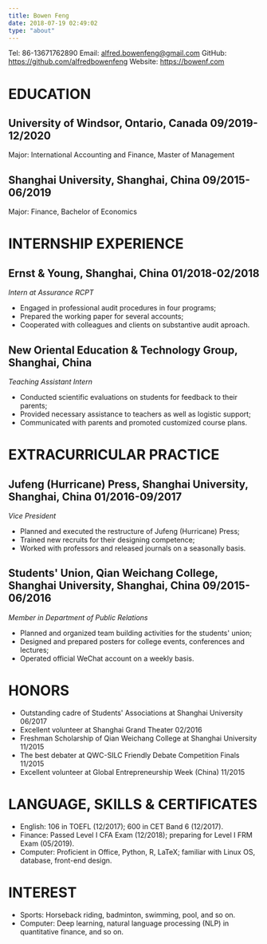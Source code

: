 ```yaml
---
title: Bowen Feng
date: 2018-07-19 02:49:02
type: "about"
---
```


Tel: 86-13671762890
Email: alfred.bowenfeng@gmail.com
GitHub: https://github.com/alfredbowenfeng
Website: https://bowenf.com

# EDUCATION

## University of Windsor, Ontario, Canada 09/2019-12/2020
Major: International Accounting and Finance, Master of Management

## Shanghai University, Shanghai, China 09/2015-06/2019
Major: Finance, Bachelor of Economics

# INTERNSHIP EXPERIENCE

## Ernst & Young, Shanghai, China 01/2018-02/2018
*Intern at Assurance RCPT*
- Engaged in professional audit procedures in four programs;
- Prepared the working paper for several accounts;
- Cooperated with colleagues and clients on substantive audit aproach. 

## New Oriental Education & Technology Group, Shanghai, China
*Teaching Assistant Intern*
- Conducted scientific evaluations on students for feedback to their parents;
- Provided necessary assistance to teachers as well as logistic support;
- Communicated with parents and promoted customized course plans. 

# EXTRACURRICULAR PRACTICE

## Jufeng (Hurricane) Press, Shanghai University, Shanghai, China 01/2016-09/2017
*Vice President*
- Planned and executed the restructure of Jufeng (Hurricane) Press;
- Trained new recruits for their designing competence;
- Worked with professors and released journals on a seasonally basis. 

## Students' Union, Qian Weichang College, Shanghai University, Shanghai, China 09/2015-06/2016
*Member in Department of Public Relations*
- Planned and organized team building activities for the students' union; 
- Designed and prepared posters for college events, conferences and lectures;
- Operated official WeChat account on a weekly basis.

# HONORS
- Outstanding cadre of Students' Associations at Shanghai University 06/2017
- Excellent volunteer at Shanghai Grand Theater 02/2016
- Freshman Scholarship of Qian Weichang College at Shanghai University 11/2015
- The best debater at QWC-SILC Friendly Debate Competition Finals 11/2015
- Excellent volunteer at Global Entrepreneurship Week (China) 11/2015

# LANGUAGE, SKILLS & CERTIFICATES

- English: 106 in TOEFL (12/2017); 600 in CET Band 6 (12/2017).
- Finance: Passed Level I CFA Exam (12/2018); preparing for Level I FRM Exam (05/2019).
- Computer: Proficient in Office, Python, R, LaTeX; familiar with Linux OS, database, front-end design. 

# INTEREST
- Sports: Horseback riding, badminton, swimming, pool, and so on. 
- Computer: Deep learning, natural language processing (NLP) in quantitative finance, and so on. 